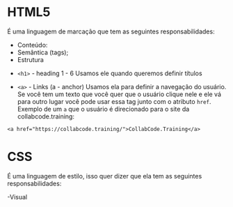 # HTML5

É uma linguagem de marcação que tem as seguintes responsabilidades:

- Conteúdo:
- Semântica (tags);
- Estrutura

* `<h1>` - heading 1 - 6
  Usamos ele quando queremos definir títulos

- `<a>` - Links (a - anchor)
  Usamos ela para definir a navegação do usuário. Se você tem um texto que você quer que o usuário clique nele e ele vá para outro lugar você pode usar essa tag junto com o atributo `href`. Exemplo de um `a` que o usuário é direcionado para o site da collabcode.training:

```
<a href="https://collabcode.training/">CollabCode.Training</a>
```

# CSS

É uma linguagem de estilo, isso quer dizer que ela tem as seguintes responsabilidades:

-Visual
